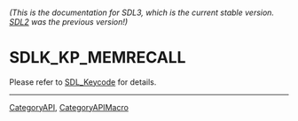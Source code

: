 ###### (This is the documentation for SDL3, which is the current stable version. [SDL2](https://wiki.libsdl.org/SDL2/) was the previous version!)
# SDLK_KP_MEMRECALL

Please refer to [SDL_Keycode](SDL_Keycode) for details.

----
[CategoryAPI](CategoryAPI), [CategoryAPIMacro](CategoryAPIMacro)


